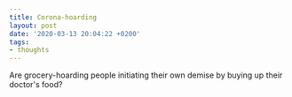 ```yaml
---
title: Corona-hoarding
layout: post
date: '2020-03-13 20:04:22 +0200'
tags:
- thoughts
---
```


Are grocery-hoarding people initiating their own demise by buying up their doctor's food?

